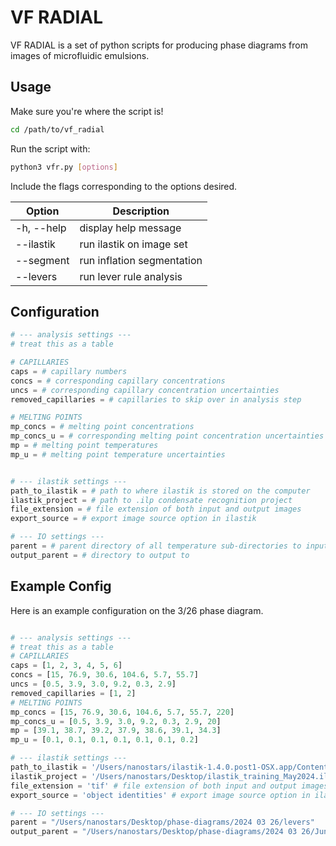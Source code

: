 # VF RADIAL 

VF RADIAL is a set of python scripts for producing phase diagrams from images of microfluidic emulsions. 

## Usage
Make sure you're where the script is!
```bash
cd /path/to/vf_radial
```
Run the script with:
```bash
python3 vfr.py [options]
```
Include the flags corresponding to the options desired. 

| Option      | Description |
| ----------- | ----------- |
| -h, --help      | display help message       |
| --ilastik   | run ilastik on image set        |
| --segment   | run inflation segmentation        |
| --levers    | run lever rule analysis |

## Configuration

```python
# --- analysis settings ---
# treat this as a table

# CAPILLARIES
caps = # capillary numbers
concs = # corresponding capillary concentrations
uncs = # corresponding capillary concentration uncertainties
removed_capillaries = # capillaries to skip over in analysis step

# MELTING POINTS
mp_concs = # melting point concentrations
mp_concs_u = # corresponding melting point concentration uncertainties
mp = # melting point temperatures
mp_u = # melting point temperature uncertainties


# --- ilastik settings --- 
path_to_ilastik = # path to where ilastik is stored on the computer
ilastik_project = # path to .ilp condensate recognition project
file_extension = # file extension of both input and output images
export_source = # export image source option in ilastik

# --- IO settings ---
parent = # parent directory of all temperature sub-directories to input from 
output_parent = # directory to output to 
```

## Example Config

Here is an example configuration on the 3/26 phase diagram. 

```python

# --- analysis settings ---
# treat this as a table
# CAPILLARIES
caps = [1, 2, 3, 4, 5, 6]
concs = [15, 76.9, 30.6, 104.6, 5.7, 55.7]
uncs = [0.5, 3.9, 3.0, 9.2, 0.3, 2.9]
removed_capillaries = [1, 2]
# MELTING POINTS
mp_concs = [15, 76.9, 30.6, 104.6, 5.7, 55.7, 220]
mp_concs_u = [0.5, 3.9, 3.0, 9.2, 0.3, 2.9, 20]
mp = [39.1, 38.7, 39.2, 37.9, 38.6, 39.1, 34.3]
mp_u = [0.1, 0.1, 0.1, 0.1, 0.1, 0.1, 0.2]

# --- ilastik settings --- 
path_to_ilastik = '/Users/nanostars/ilastik-1.4.0.post1-OSX.app/Contents/ilastik-release/run_ilastik.sh' # path to where ilastik is stored on the computer
ilastik_project = '/Users/nanostars/Desktop/ilastik_training_May2024.ilp' # path to .ilp condensate recognition project
file_extension = 'tif' # file extension of both input and output images
export_source = 'object identities' # export image source option in ilastik

# --- IO settings ---
parent = "/Users/nanostars/Desktop/phase-diagrams/2024 03 26/levers"
output_parent = "/Users/nanostars/Desktop/phase-diagrams/2024 03 26/June Output 2"

```
